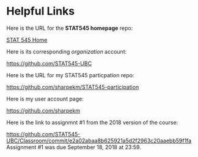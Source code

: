 # Helpful Links 

Here is the URL for the __STAT545 homepage__ repo:

[STAT 545 Home](https://github.com/STAT545-UBC/STAT545-home)

Here is its corresponding _organization_ account:

https://github.com/STAT545-UBC

Here is the URL for my STAT545 particpation repo:

https://github.com/sharpekm/STAT545-participation

Here is my user account page: 

https://github.com/sharpekm

Here is the link to assignmnt #1 from the 2018 version of the course:

https://github.com/STAT545-UBC/Classroom/commit/e2a02abaa8b625921a5d2f2963c20aaebb59f1fa
Assignment #1 was due September 18, 2018 at 23:59.

